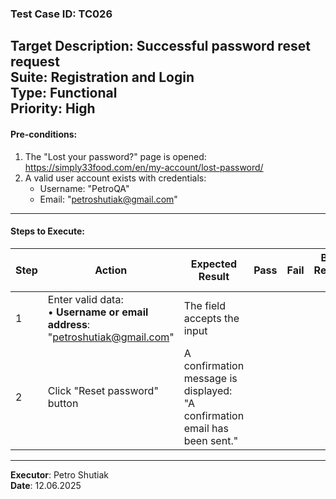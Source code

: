 ### Test Case ID: TC026  
**Target Description**: Successful password reset request  
**Suite**: Registration and Login  
**Type**: Functional  
**Priority**: High  
---

#### Pre-conditions:
1. The "Lost your password?" page is opened: https://simply33food.com/en/my-account/lost-password/  
2. A valid user account exists with credentials:<br>
   - Username: "PetroQA"<br>
   - Email: "petroshutiak@gmail.com"  

---

#### Steps to Execute:

| Step | Action | Expected Result | Pass | Fail | Bug Report ID |
|------|--------|------------------|------|------|----------------|
| 1 | Enter valid data:<br>• **Username or email address**: "petroshutiak@gmail.com" | The field accepts the input |      |      |                |
| 2 | Click "Reset password" button | A confirmation message is displayed: "A confirmation email has been sent." |      |      |                |

---

**Executor**: Petro Shutiak  
**Date**: 12.06.2025  
